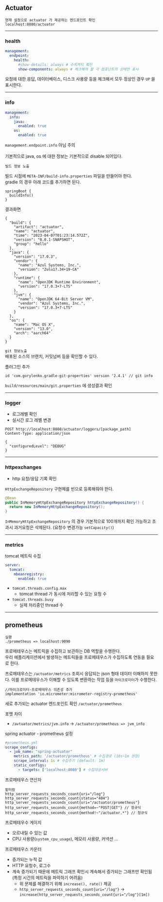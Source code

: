 ## Actuator

```
현재 설정으로 actuator 가 제공하는 엔드포인트 확인
localhost:8080/actuator
```

---

### health
```yaml
management:
  endpoint:
    health:
      #show-details: always # 수치까지 확인
      show-components: always # 체크해야 할 각 컴포넌트의 상태만 표시
```
요청에 대한 응답, 데이터베이스, 디스크 사용량 등을 체크해서 모두 정상인 경우 `UP` 을 표시한다.

---

### info
```yaml
management:
  info:
    java:
      enabled: true
    os:
      enabled: true
```
`management.endpoint.info` 아님 주의 <br/>\
기본적으로 java, os 에 대한 정보는 기본적으로 disable 되어있다.<br/>

`빌드 정보 노출` <br/>

빌드 시점에 `META-INF/build-info.properties` 파일을 만들어야 한다. <br/>
gradle 의 경우 아래 코드를 추가하면 된다.<br/>
```
springBoot {
  buildInfo()
}
```

결과화면 <br/>
```
{
  "build": {
    "artifact": "actuator",
    "name": "actuator",
    "time": "2023-04-07T01:23:14.572Z",
    "version": "0.0.1-SNAPSHOT",
    "group": "hello"
  },
  "java": {
    "version": "17.0.3",
    "vendor": {
      "name": "Azul Systems, Inc.",
      "version": "Zulu17.34+19-CA"
    },
    "runtime": {
      "name": "OpenJDK Runtime Environment",
      "version": "17.0.3+7-LTS"
    },
    "jvm": {
      "name": "OpenJDK 64-Bit Server VM",
      "vendor": "Azul Systems, Inc.",
      "version": "17.0.3+7-LTS"
    }
  },
  "os": {
    "name": "Mac OS X",
    "version": "13.0",
    "arch": "aarch64"
  }
}
```

`git 정보노출` <br/>
배포된 소스의 브랜치, 커밋넘버 등을 확인할 수 있다.<br/>

플러그인 추가
```
id 'com.gorylenko.gradle-git-properties' version '2.4.1' // git info
```
`build/resources/main/git.properties` 에 생성결과 확인 <br/>

---

### logger
- 로그레벨 확인
- 실시간 로그 레벨 변경
```http request
POST http://localhost:8080/actuator/loggers/[package_path]
Content-Type: application/json

{
  "configuredLevel": "DEBUG"
}
```

---

### httpexchanges
- http 요청/응답 기록 확인

`HttpExchangeRepository` 구현체를 빈으로 등록해줘야 한다.<br/>
```java
@Bean
public InMemoryHttpExchangeRepository httpExchangeRepository() {
  return new InMemoryHttpExchangeRepository();
}
```
`InMemoryHttpExchangeRepository` 의 경우 기본적으로 100개까지 확인 가능하고 초과시 과거요청은 삭제된다. (요청수 변경가능 `setCapacity()`) <br/>

---

### metrics

tomcat 메트릭 수집
```yaml
server:
  tomcat:
    mbeanregistry:
      enabled: true
```
- `tomcat.threads.config.max`
  - tomcat thread 가 동시에 처리할 수 있는 요청 수
- `tomcat.threads.busy`
  - 실제 처리중인 thread 수 

---

## prometheus
```
실행
./prometheus => localhost:9090
```

프로메테우스는 메트릭을 수집하고 보관하는 DB 역할을 수행한다. <br/>
우리 애플리케이션에서 발생하는 메트릭들을 프로메테우스가 수집하도록 연동을 필요로 한다.<br/>

프로메테우스는 `/actuator/metrics` 조회시 응답되는 json 형태 데이터 이해하지 못한다. 이를 프로메테우스가 이해할 수 있도록 변환하는 작업 등을 `마이크로미터`가 수행한다.<br/>
```
//마이크로미터-프로메테우스 의존성 추가
implementation 'io.micrometer:micrometer-registry-prometheus'
```
새로 추가되는 actuator 엔드포인트 확인 `/actuator/prometheus` <br/>

포멧 차이
- `/avtuator/metrics/jvm.info` -> `/actuator/prometheus => jvm_info`

spring actuator - prometheus 설정 <br/>
```yml
#prometheus.yml
scrape_configs:
  - job_name: "spring-actuator"
    metrics_path: '/actuator/prometheus' # 수집경로 (10s~1m 권장)
    scrape_interval: 1s # 수집주기 (default: 1m)
    static_configs:
      - targets: ['localhost:8080'] # 수집대상서버

```

프로메테우스 연산자
```
핕터링
http_server_requests_seconds_count{uri="/log"}
http_server_requests_seconds_count{status="404"}
http_server_requests_seconds_count{uri="/actuator/prometheus"}
http_server_requests_seconds_count{method=~"POST|GET"} // 정규식
http_server_requests_seconds_count{method!~"/actuator.*"} // 정규식
```

프로메테우수 게이지
- 오르내릴 수 있는 값
- CPU 사용량(`system_cpu_usage`), 메모리 사용량, 커넥션 ...

프로메테우스 카운터
- 증가되는 누적 값
- HTTP 요청수, 로그수
- 계속 증가되기 때문에 메트릭 그래프 확인시 계속해서 증가되는 그래프만 확인됨 (특정 시간의 메트릭을 파악하기 어려움)
  - 위 문제를 해결하기 위해 `increase(), rate()` 제공 
  - `http_server_requests_seconds_count{uri="/log"}` -> `increase(http_server_requests_seconds_count{uri="/log"}[1m])`